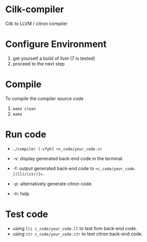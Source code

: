 # Cilk-compiler
Cilk to LLVM / citron compiler

# Configure Environment

1. get yourself a build of llvm (7 is tested)
2. proceed to the next step

# Compile
To compile the compiler source code  

1. ```make clean```
2. ```make```

# Run code

- ```./compiler [-vfph] <c_code/your_code.c>```

- -v: display generated back-end code in the terminal.
- -f: output generated back-end code to ```<c_code/your_code.[(ll)/(ctr)]>```.
- -p: alternatively generate citron code.
- -h: help

# Test code

- using ```lli c_code/your_code.ll``` to test llvm back-end code.
- using ```ctr c_code/your_code.ctr``` to test citron back-end code.
